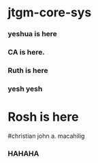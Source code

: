 # jtgm-core-sys

### yeshua is here

### CA is here.

### Ruth is here

### yesh yesh 

# Rosh is here

#christian john a. macahilig

### HAHAHA
